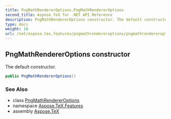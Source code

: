 ```yaml
---
title: PngMathRendererOptions.PngMathRendererOptions
second_title: Aspose.TeX for .NET API Reference
description: PngMathRendererOptions constructor. The default constructor
type: docs
weight: 10
url: /net/aspose.tex.features/pngmathrendereroptions/pngmathrendereroptions/
---
```

## PngMathRendererOptions constructor

The default constructor.

```csharp
public PngMathRendererOptions()
```

### See Also

* class [PngMathRendererOptions](../)
* namespace [Aspose.TeX.Features](../../pngmathrendereroptions/)
* assembly [Aspose.TeX](../../../)


